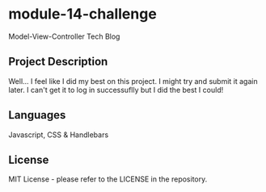 # module-14-challenge
Model-View-Controller Tech Blog

##  Project Description
Well... I feel like I did my best on this project. I might try and submit it again later. I can't get it to log in successuflly but I did the best I could!

## Languages
Javascript, CSS & Handlebars

## License

MIT License - please refer to the LICENSE in the repository. 
